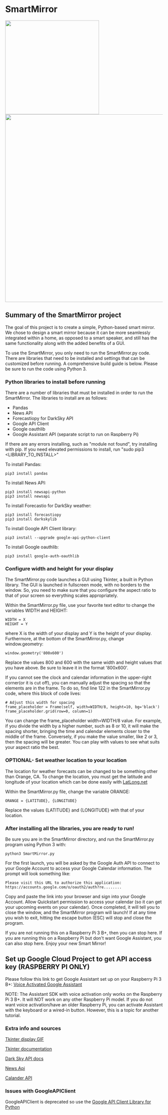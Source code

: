 # SmartMirror

<image src="images/SmartMirror2.jpg" width="300"> <image src="images/SmartMirror.jpg" width = 600>

## Summary of the SmartMirror project
The goal of this project is to create a simple, Python-based smart mirror. We chose to design a smart mirror because it can be more seamlessly integrated within a home, as opposed to a smart speaker, and still has the same functionality along with the added benefits of a GUI.

To use the SmartMirror, you only need to run the SmartMirror.py code. There are libraries that need to be installed and settings that can be customized before running. A comprehensive build guide is below. Please be sure to run the code using Python 3.



### Python libraries to install before running
There are a number of libraries that must be installed in order to run the SmartMirror. The libraries to install are as follows:
* Pandas
* News API
* Forecastiopy for DarkSky API
* Google API Client
* Google oauthlib
* Google Assistant API (separate script to run on Raspberry Pi)

If there are any errors installing, such as "module not found", try installing with pip.
If you need elevated permissions to install, run "sudo pip3 <LIBRARY_TO_INSTALL>"

To install Pandas:
```
pip3 install pandas
```

To install News API:
```
pip3 install newsapi-python
pip3 install newsapi
```
To install Forecastio for DarkSky weather:
```
pip3 install forecastiopy
pip3 install darkskylib
```
To install Google API Client library:
```
pip3 install --upgrade google-api-python-client
```
To install Google oauthlib:
```
pip3 install google-auth-oauthlib
```



### Configure width and height for your display
The SmartMirror.py code launches a GUI using Tkinter, a built in Python library. The GUI is launched in fullscreen mode, with no borders to the window. So, you need to make sure that you configure the aspect ratio to that of your screen so everything scales appropriately.

Within the SmartMirror.py file, use your favorite text editor to change the variables WIDTH and HEIGHT:
```
WIDTH = X
HEIGHT = Y
```
where X is the width of your display and Y is the height of your display.
Furthermore, at the bottom of the SmartMirror.py, change window.geometry:
```
window.geometry('800x600')
```
Replace the values 800 and 600 with the same width and height values that you have above.
Be sure to leave it in the format '800x600'.

If you cannot see the clock and calendar information in the upper-right corner(or it is cut off), you can manually adjust the spacing so that the elements are in the frame. To do so, find line 122 in the SmartMirror.py code, where this block of code lives:
```
# Adjust this width for spacing
frame_placeholder = Frame(self, width=WIDTH/8, height=10, bg='black')
frame_placeholder.grid(row=0, column=1)
```
You can change the frame_placeholder width=WIDTH/8 value. For example, if you divide the width by a higher number, such as 8 or 10, it will make the spacing shorter, bringing the time and calendar elements closer to the middle of the frame. Conversely, if you make the value smaller, like 2 or 3, then the spacing will be greater. You can play with values to see what suits your aspect ratio the best.



### OPTIONAL- Set weather location to your location
The location for weather forecasts can be changed to be something other than Orange, CA.
To change the location, you must get the latitude and longitude of your location which can be done easily with [LatLong.net](https://www.latlong.net/)

Within the SmartMirror.py file, change the variable ORANGE:
```
ORANGE = {LATITUDE}, {LONGITUDE}
```
Replace the values {LATITUDE} and {LONGITUDE} with that of your location.



### After installing all the libraries, you are ready to run!
Be sure you are in the SmartMirror directory, and run the SmartMirror.py program using Python 3 with:
```
python3 SmartMirror.py
```
For the first launch, you will be asked by the Google Auth API to connect to your Google Account to access your Google Calendar information. The prompt will look something like:
```
Please visit this URL to authorize this application: https://accounts.google.com/o/oauth2/auth?re........
```
Copy and paste the link into your browser and sign into your Google Account. Allow Quickstart permission to access your calendar (so it can get your upcoming events on your calendar). Once completed, it will tell you to close the window, and the SmartMirror program will launch! If at any time you wish to exit, hitting the escape button (ESC) will stop and close the program.

If you are not running this on a Raspberry Pi 3 B+, then you can stop here. If you are running this on a Raspberry Pi but don't want Google Assistant, you can also stop here. Enjoy your new Smart Mirror!



## Set up Google Cloud Project to get API access key (RASPBERRY PI ONLY)
Please follow this link to get Google Assistant set up on your Raspberry Pi 3 B+: [Voice Activated Google Assistant](https://www.novaspirit.com/2017/05/23/voice-activated-google-assistant-raspberry-pi/)

NOTE: The Assistant SDK with voice activation only works on the Raspberry Pi 3 B+. It will NOT work on any other Raspberry Pi model. If you do not want voice activation/have an older Raspberry Pi, you can activate Assistant with the keyboard or a wired-in button. However, this is a topic for another tutorial.

### Extra info and sources

[Tkinter display GIF](https://www.daniweb.com/programming/software-development/code/216550/tkinter-to-put-a-gif-image-on-a-canvas-python)

[Tkinter documentation](https://effbot.org/tkinterbook/tkinter-index.htm)

[Dark Sky API docs](https://darksky.net/dev/docs)

[News Api](http://www.rychdata.com/the-news-api-requesting-live-headlines-with-python.html)

[Calander API](https://developers.google.com/calendar/quickstart/python)

### Issues with GoogleAPIClient
GoogleAPIClient is deprecated so use the [Google API Client Library for Python](https://developers.google.com/api-client-library/python/)
